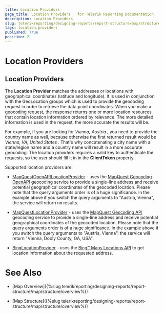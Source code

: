 ```yaml
---
title: Location Providers
page_title: Location Providers | for Telerik Reporting Documentation
description: Location Providers
slug: telerikreporting/designing-reports/report-structure/map/structure/location-providers
tags: location,providers
published: True
position: 2
---
```


# Location Providers



## Location Providers

The __Location Provider__  matches the addresses or locations with geographical coordinates (latitude and longitude).           It is used in conjunction with the GeoLocation groups which is used to provide the geocoding request in order to retrieve the data point coordinates.           When you make a geocoding request, the response returns one or more location resources that contain location information ordered by relevance.           The more detailed information is used in the request, the more accurate the results will be.         

For example, if you are looking for *Vienna, Austria* , you need to provide the country name as well, because otherwise the first returned result would be *Vienna, VA, United States* .           That's why concatenating a city name with a state/region name and a country name will result in a more accurate geocoding.           The location providers requires a valid key to authenticate the requests, so the user should fill it in in the __ClientToken__  property.         

Supported location providers are:         

* [MapQuestOpenAPILocationProvider](/reporting/api/Telerik.Reporting.MapQuestOpenAPILocationProvider) - uses the                [MapQuest Geocoding OpenAPI](http://developer.mapquest.com/web/products/open/geocoding-service)  geocoding service to provide a single-line address and receive potential geographical coordinates of the geocoded location.               Please note that the query arguments order is of a huge significance.               In the example above if you switch the query arguments to "Austria, Vienna", the service will return no results.             

* [MapQuestLocationProvider](/reporting/api/Telerik.Reporting.MapQuestLocationProvider) - uses the                [MapQuest Geocoding API](http://developer.mapquest.com/web/products/dev-services/geocoding-ws)  geocoding service to provide a single-line address and receive potential geographical coordinates of the geocoded location.               Please note that the query arguments order is of a huge significance.               In the example above if you switch the query arguments to "Austria, Vienna", the service will return "Vienna, Dooly County, GA, USA".             

* [BingLocationProvider](/reporting/api/Telerik.Reporting.BingLocationProvider) - uses the                [Bing™ Maps Locations API](http://msdn.microsoft.com/en-us/library/ff701715.aspx)  to get location information about the requested address.             

# See Also


 * [Map Overview]({%slug telerikreporting/designing-reports/report-structure/map/structure/overview%})

 * [Map Structure]({%slug telerikreporting/designing-reports/report-structure/map/structure/overview%})
